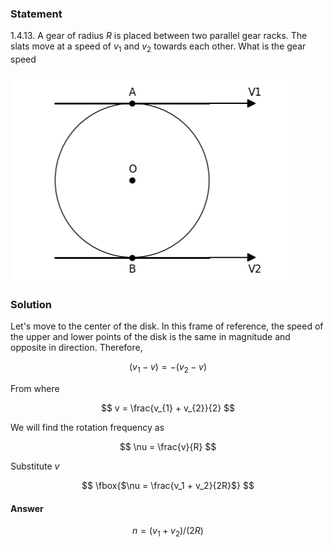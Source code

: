 ###  Statement 

$1.4.13.$ A gear of radius $R$ is placed between two parallel gear racks. The slats move at a speed of $v_1$ and $v_2$ towards each other. What is the gear speed 

![ For problem $1.4.13$ |445x334, 42%](../../img/1.4.13/statement.png)

### Solution

Let's move to the center of the disk. In this frame of reference, the speed of the upper and lower points of the disk is the same in magnitude and opposite in direction. Therefore, 

$$(v_{1} - v) = - (v_{2} - v)$$

From where

$$ v = \frac{v_{1} + v_{2}}{2} $$ 

We will find the rotation frequency as 

$$ \nu = \frac{v}{R} $$ 

Substitute $v$

$$ \fbox{$\nu = \frac{v_1 + v_2}{2R}$} $$ 

#### Answer

$$n = (v_1 + v_2)/(2R)$$ 
